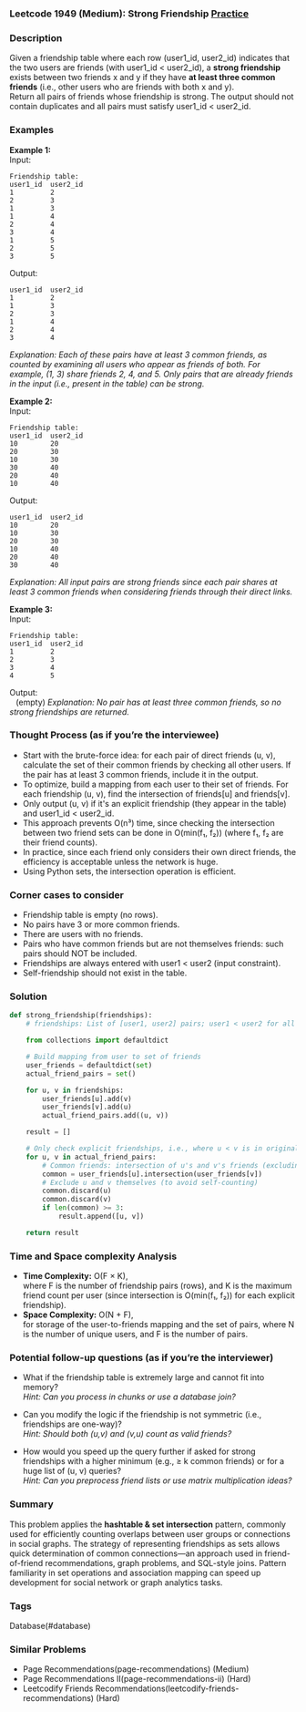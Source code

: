 ### Leetcode 1949 (Medium): Strong Friendship [Practice](https://leetcode.com/problems/strong-friendship)

### Description  
Given a friendship table where each row (user1\_id, user2\_id) indicates that the two users are friends (with user1\_id < user2\_id), a **strong friendship** exists between two friends x and y if they have **at least three common friends** (i.e., other users who are friends with both x and y).  
Return all pairs of friends whose friendship is strong. The output should not contain duplicates and all pairs must satisfy user1\_id < user2\_id.

### Examples  

**Example 1:**  
Input:  
```
Friendship table:
user1_id  user2_id
1         2
2         3
1         3
1         4
2         4
3         4
1         5
2         5
3         5
```
Output:  
```
user1_id  user2_id
1         2
1         3
2         3
1         4
2         4
3         4
```
*Explanation: Each of these pairs have at least 3 common friends, as counted by examining all users who appear as friends of both. For example, (1, 3) share friends 2, 4, and 5. Only pairs that are already friends in the input (i.e., present in the table) can be strong.*

**Example 2:**  
Input:  
```
Friendship table:
user1_id  user2_id
10        20
20        30
10        30
30        40
20        40
10        40
```
Output:  
```
user1_id  user2_id
10        20
10        30
20        30
10        40
20        40
30        40
```
*Explanation: All input pairs are strong friends since each pair shares at least 3 common friends when considering friends through their direct links.*

**Example 3:**  
Input:  
```
Friendship table:
user1_id  user2_id
1         2
2         3
3         4
4         5
```
Output:  
` ` (empty)
*Explanation: No pair has at least three common friends, so no strong friendships are returned.*

### Thought Process (as if you’re the interviewee)  
- Start with the brute-force idea: for each pair of direct friends (u, v), calculate the set of their common friends by checking all other users. If the pair has at least 3 common friends, include it in the output.
- To optimize, build a mapping from each user to their set of friends. For each friendship (u, v), find the intersection of friends[u] and friends[v].
- Only output (u, v) if it's an explicit friendship (they appear in the table) and user1\_id < user2\_id.
- This approach prevents O(n³) time, since checking the intersection between two friend sets can be done in O(min(f₁, f₂)) (where f₁, f₂ are their friend counts).
- In practice, since each friend only considers their own direct friends, the efficiency is acceptable unless the network is huge.
- Using Python sets, the intersection operation is efficient.

### Corner cases to consider  
- Friendship table is empty (no rows).
- No pairs have 3 or more common friends.
- There are users with no friends.
- Pairs who have common friends but are not themselves friends: such pairs should NOT be included.
- Friendships are always entered with user1 < user2 (input constraint).
- Self-friendship should not exist in the table.

### Solution

```python
def strong_friendship(friendships):
    # friendships: List of [user1, user2] pairs; user1 < user2 for all rows

    from collections import defaultdict

    # Build mapping from user to set of friends
    user_friends = defaultdict(set)
    actual_friend_pairs = set()

    for u, v in friendships:
        user_friends[u].add(v)
        user_friends[v].add(u)
        actual_friend_pairs.add((u, v))

    result = []

    # Only check explicit friendships, i.e., where u < v is in original pairs
    for u, v in actual_friend_pairs:
        # Common friends: intersection of u's and v's friends (excluding each other)
        common = user_friends[u].intersection(user_friends[v])
        # Exclude u and v themselves (to avoid self-counting)
        common.discard(u)
        common.discard(v)
        if len(common) >= 3:
            result.append([u, v])

    return result
```

### Time and Space complexity Analysis  

- **Time Complexity:** O(F × K),  
  where F is the number of friendship pairs (rows), and K is the maximum friend count per user (since intersection is O(min(f₁, f₂)) for each explicit friendship).
- **Space Complexity:** O(N + F),  
  for storage of the user-to-friends mapping and the set of pairs, where N is the number of unique users, and F is the number of pairs.

### Potential follow-up questions (as if you’re the interviewer)  

- What if the friendship table is extremely large and cannot fit into memory?  
  *Hint: Can you process in chunks or use a database join?*

- Can you modify the logic if the friendship is not symmetric (i.e., friendships are one-way)?  
  *Hint: Should both (u,v) and (v,u) count as valid friends?*

- How would you speed up the query further if asked for strong friendships with a higher minimum (e.g., ≥ k common friends) or for a huge list of (u, v) queries?  
  *Hint: Can you preprocess friend lists or use matrix multiplication ideas?*

### Summary
This problem applies the **hashtable & set intersection** pattern, commonly used for efficiently counting overlaps between user groups or connections in social graphs. The strategy of representing friendships as sets allows quick determination of common connections—an approach used in friend-of-friend recommendations, graph problems, and SQL-style joins. Pattern familiarity in set operations and association mapping can speed up development for social network or graph analytics tasks.

### Tags
Database(#database)

### Similar Problems
- Page Recommendations(page-recommendations) (Medium)
- Page Recommendations II(page-recommendations-ii) (Hard)
- Leetcodify Friends Recommendations(leetcodify-friends-recommendations) (Hard)